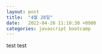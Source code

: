 ```yaml
---
layout: post
title:  "4월 28일"
date:   2022-04-28 11:10:30 +0900
categories: javascript bootcamp
---
```


test test
